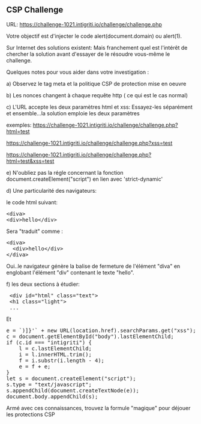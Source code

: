 ## CSP Challenge

URL: https://challenge-1021.intigriti.io/challenge/challenge.php

Votre objectif est d'injecter le code alert(document.domain) ou alert(1).

Sur Internet des solutions existent: Mais franchement quel est l'intérêt de chercher la solution avant d'essayer de le résoudre vous-même le challenge.


Quelques notes pour vous aider dans votre investigation :

a) Observez le tag meta et la politique CSP de protection mise en oeuvre

b) Les nonces changent à chaque requête http ( ce qui est le cas normal)

c) L'URL accepte les deux paramètres html et xss: Essayez-les séparément et ensemble...la solution emploie les deux paramètres

exemples:
https://challenge-1021.intigriti.io/challenge/challenge.php?html=test

https://challenge-1021.intigriti.io/challenge/challenge.php?xss=test

https://challenge-1021.intigriti.io/challenge/challenge.php?html=test&xss=test

e) N'oubliez pas la régle concernant la fonction document.createElement("script") en lien avec 'strict-dynamic'


d) Une particularité des navigateurs:

le code html suivant:

<pre>
&lt;diva&gt;
&lt;div>hello&lt;/div>
</pre>


Sera "traduit" comme :

<pre>&lt;diva&gt;
  &lt;div>hello&lt;/div>
&lt;/diva&gt;</pre>

Oui..le navigateur génère la balise de fermeture de l'élément "diva" en englobant l'élément "div" contenant le texte "hello".

f) les deux sections à étudier:
<pre>
 &lt;div id="html" class="text">
 &lt;h1 class="light">
 ...</pre>
 
 Et 
 
<pre>
e = `)]}'` + new URL(location.href).searchParams.get("xss");
c = document.getElementById("body").lastElementChild;
if (c.id === "intigriti") {
    l = c.lastElementChild;
    i = l.innerHTML.trim();
    f = i.substr(i.length - 4);
    e = f + e;
}
let s = document.createElement("script");
s.type = "text/javascript";
s.appendChild(document.createTextNode(e));
document.body.appendChild(s);</pre>
Armé avec ces connaissances, trouvez la formule "magique" pour déjouer les protections CSP

